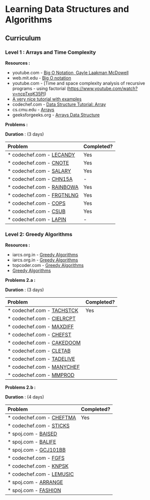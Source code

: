 # Learning Data Structures and Algorithms 


## Curriculum

### Level 1 : Arrays and Time Complexity

**Resources :** 

*   youtube.com - [Big O Notation, Gayle Laakman McDowell](https://www.youtube.com/watch?v=v4cd1O4zkGw)
*   web.mit.edu - [Big O notation](http://web.mit.edu/16.070/www/lecture/big_o.pdf)
*   youtube.com - [Time and space complexity analysis of recursive programs - using factorial (https://www.youtube.com/watch?v=ncpTxqK35PI)
*   [A very nice tutorial with examples](https://web.archive.org/web/20171215122943/http://eniac.cs.qc.cuny.edu/andrew/csci700/lecture2.pdf) 
*   codechef.com - [Data Structure Tutorial: Array](https://discuss.codechef.com/questions/87915/data-structure-tutorial-array)
*   cs.cmu.edu - [Arrays](https://www.cs.cmu.edu/~rjsimmon/15122-f14/lec/04-arrays.pdf)
*   geeksforgeeks.org - [Arrays Data Structure](http://www.geeksforgeeks.org/array-data-structure/)

**Problems :**

**Duration** : (3 days)

| Problem            | Completed?  | 
|:-------------------|:------------------|
|*   codechef.com - [LECANDY](https://www.codechef.com/problems/LECANDY)| Yes|
|*   codechef.com - [CNOTE](https://www.codechef.com/problems/CNOTE) | Yes |
|*   codechef.com - [SALARY](https://www.codechef.com/problems/SALARY)| Yes |
|*   codechef.com - [CHN15A](https://www.codechef.com/problems/CHN15A) | - |
|*   codechef.com - [RAINBOWA](https://www.codechef.com/problems/RAINBOWA) | Yes |
|*   codechef.com - [FRGTNLNG](https://www.codechef.com/problems/FRGTNLNG) | Yes |
|*   codechef.com - [COPS](https://www.codechef.com/problems/COPS) | Yes |
|*   codechef.com - [CSUB](https://www.codechef.com/problems/CSUB) | Yes |
|*   codechef.com - [LAPIN](https://www.codechef.com/problems/LAPIN) |  - |

### Level 2: Greedy Algorithms 

**Resources :**
*   iarcs.org.in - [Greedy Algorithms](https://www.iarcs.org.in/inoi/online-study-material/topics/greedy.php)
*   iarcs.org.in - [Greedy Algorithms](https://www.iarcs.org.in/inoi/online-study-material/problems/buffalos-soln.php#solution)
*   topcoder.com - [Greedy Algorithms](https://www.topcoder.com/community/data-science/data-science-tutorials/greedy-is-good/)
*   [Greedy Algorithms](http://jeffe.cs.illinois.edu/teaching/algorithms/notes/07-greedy.pdf)

**Problems 2.a :**

**Duration** : (3 days)

| Problem            | Completed?  | 
|:-------------------|:------------------|
|*   codechef.com - [TACHSTCK](https://www.codechef.com/problems/TACHSTCK)| Yes |
|*   codechef.com - [CIELRCPT](https://www.codechef.com/problems/CIELRCPT)| |
|*   codechef.com - [MAXDIFF](https://www.codechef.com/problems/MAXDIFF)| |
|*   codechef.com - [CHEFST](https://www.codechef.com/problems/CHEFST)| |
|*   codechef.com - [CAKEDOOM](https://www.codechef.com/problems/CAKEDOOM)| |
|*   codechef.com - [CLETAB](https://www.codechef.com/problems/CLETAB)| |
|*   codechef.com - [TADELIVE](https://www.codechef.com/problems/TADELIVE)| |
|*   codechef.com - [MANYCHEF](https://www.codechef.com/problems/MANYCHEF)| |
|*   codechef.com - [MMPROD](https://www.codechef.com/problems/MMPROD)| |

**Problems 2.b :**

**Duration** : (4 days)

| Problem            | Completed?  | 
|:-------------------|:------------------|
|*   codechef.com - [CHEFTMA](https://www.codechef.com/problems/CHEFTMA) | Yes |
|*   codechef.com - [STICKS](https://www.codechef.com/problems/STICKS) | |
|*   spoj.com - [BAISED](http://www.spoj.com/problems/BAISED/)| |
|*   spoj.com - [BALIFE](http://www.spoj.com/problems/BALIFE/) | |
|*   spoj.com - [GCJ101BB](http://www.spoj.com/problems/GCJ101BB/) | |
|*   codechef.com - [FGFS](https://www.codechef.com/problems/FGFS) | |
|*   codechef.com - [KNPSK](https://www.codechef.com/problems/KNPSK) | |
|*   codechef.com - [LEMUSIC](https://www.codechef.com/problems/LEMUSIC) | |
|*   spoj.com - [ARRANGE](http://www.spoj.com/problems/ARRANGE/) | |
|*   spoj.com - [FASHION](http://www.spoj.com/problems/FASHION/) | |
